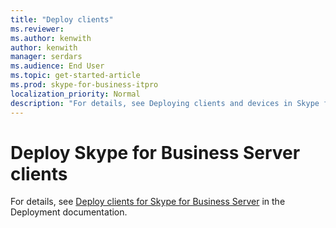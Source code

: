 ```yaml
---
title: "Deploy clients"
ms.reviewer: 
ms.author: kenwith
author: kenwith
manager: serdars
ms.audience: End User
ms.topic: get-started-article
ms.prod: skype-for-business-itpro
localization_priority: Normal
description: "For details, see Deploying clients and devices in Skype for Business Server 2019 in the Deployment documentation."
---
```


# Deploy Skype for Business Server clients

For details, see [Deploy clients for Skype for Business Server](../../SfbServer/deploy/deploy-clients/deploy-clients.md) in the Deployment documentation.
  

